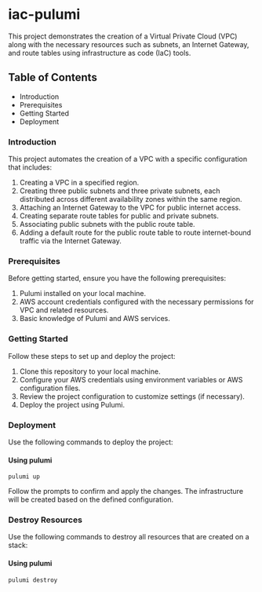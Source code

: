# iac-pulumi #

This project demonstrates the creation of a Virtual Private Cloud (VPC) along with the necessary resources such as subnets, an Internet Gateway, and route tables using infrastructure as code (IaC) tools.

## Table of Contents ##
* Introduction
* Prerequisites
* Getting Started
* Deployment

### Introduction ###
This project automates the creation of a VPC with a specific configuration that includes:

1. Creating a VPC in a specified region.
2. Creating three public subnets and three private subnets, each distributed across different availability zones within the same region.
3. Attaching an Internet Gateway to the VPC for public internet access.
4. Creating separate route tables for public and private subnets.
5. Associating public subnets with the public route table.
6. Adding a default route for the public route table to route internet-bound traffic via the Internet Gateway.

### Prerequisites ###
Before getting started, ensure you have the following prerequisites:

1. Pulumi installed on your local machine.
2. AWS account credentials configured with the necessary permissions for VPC and related resources.
3. Basic knowledge of Pulumi and AWS services.

### Getting Started ###
Follow these steps to set up and deploy the project:

1. Clone this repository to your local machine.
2. Configure your AWS credentials using environment variables or AWS configuration files.
3. Review the project configuration to customize settings (if necessary).
4. Deploy the project using Pulumi.

### Deployment ###
Use the following commands to deploy the project:

#### Using pulumi ####
    pulumi up

Follow the prompts to confirm and apply the changes. The infrastructure will be created based on the defined configuration.

### Destroy Resources ###
Use the following commands to destroy all resources that are created on a stack:

#### Using pulumi ####
    pulumi destroy
